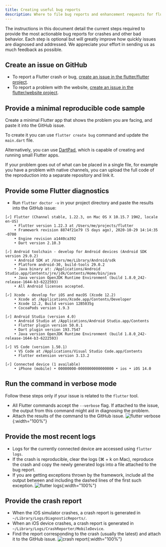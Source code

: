```yaml
---
title: Creating useful bug reports
description: Where to file bug reports and enhancement requests for flutter and the website.
---
```


The instructions in this document detail the current steps
required to provide the most actionable bug reports for
crashes and other bad behavior. Each step is optional but
will greatly improve how quickly issues are diagnosed and addressed.
We appreciate your effort in sending us as much feedback as possible.

## Create an issue on GitHub

* To report a Flutter crash or bug,
  [create an issue in the flutter/flutter project][Flutter issue].
* To report a problem with the website,
  [create an issue in the flutter/website project][Website issue].

## Provide a minimal reproducible code sample

Create a minimal Flutter app that shows the problem you are facing,
and paste it into the GitHub issue.

To create it you can use `flutter create bug` command and update
the `main.dart` file.

Alternatively, you can use [DartPad][], which is capable
of creating and running small Flutter apps.

If your problem goes out of what can be placed in a single file, for example
you have a problem with native channels, you can upload the full code of
the reproduction into a separate repository and link it.

## Provide some Flutter diagnostics

* Run `flutter doctor -v` in your project directory and paste
  the results into the GitHub issue:

```none
[✓] Flutter (Channel stable, 1.22.3, on Mac OS X 10.15.7 19H2, locale en-US)
    • Flutter version 1.22.3 at /Users/me/projects/flutter
    • Framework revision 8874f21e79 (5 days ago), 2020-10-29 14:14:35 -0700
    • Engine revision a1440ca392
    • Dart version 2.10.3

[✓] Android toolchain - develop for Android devices (Android SDK version 29.0.2)
    • Android SDK at /Users/me/Library/Android/sdk
    • Platform android-30, build-tools 29.0.2
    • Java binary at: /Applications/Android Studio.app/Contents/jre/jdk/Contents/Home/bin/java
    • Java version OpenJDK Runtime Environment (build 1.8.0_242-release-1644-b3-6222593)
    • All Android licenses accepted.

[✓] Xcode - develop for iOS and macOS (Xcode 12.2)
    • Xcode at /Applications/Xcode.app/Contents/Developer
    • Xcode 12.2, Build version 12B5035g
    • CocoaPods version 1.9.3

[✓] Android Studio (version 4.0)
    • Android Studio at /Applications/Android Studio.app/Contents
    • Flutter plugin version 50.0.1
    • Dart plugin version 193.7547
    • Java version OpenJDK Runtime Environment (build 1.8.0_242-release-1644-b3-6222593)

[✓] VS Code (version 1.50.1)
    • VS Code at /Applications/Visual Studio Code.app/Contents
    • Flutter extension version 3.13.2

[✓] Connected device (1 available)
    • iPhone (mobile) • 00000000-0000000000000000 • ios • iOS 14.0
```

## Run the command in verbose mode

Follow these steps only if your issue is related to the
`flutter` tool.

* All Flutter commands accept the `--verbose` flag.
  If attached to the issue, the output from this command
  might aid in diagnosing the problem.
* Attach the results of the command to the GitHub issue.
![flutter verbose]({{site.url}}/assets/images/docs/verbose_flag.png){:width="100%"}

## Provide the most recent logs

* Logs for the currently connected device are accessed
  using `flutter logs`.
* If the crash is reproducible, clear the logs
  (⌘ + k on Mac), reproduce the crash and copy the
  newly generated logs into a file attached to the bug report.
* If you are getting exceptions thrown by the framework,
  include all the output between and including the dashed
  lines of the first such exception.
![flutter logs]({{site.url}}/assets/images/docs/logs.png){:width="100%"}

## Provide the crash report

* When the iOS simulator crashes,
  a crash report is generated in `~/Library/Logs/DiagnosticReports/`.
* When an iOS device crashes,
  a crash report is generated in `~/Library/Logs/CrashReporter/MobileDevice`.
* Find the report corresponding to the crash (usually the latest)
  and attach it to the GitHub issue.
![crash report]({{site.url}}/assets/images/docs/crash_reports.png){:width="100%"}


[DartPad]: {{site.dartpad}}
[Flutter issue]: {{site.repo.flutter}}/issues/new/choose
[Website issue]: {{site.repo.this}}/issues/new/choose
